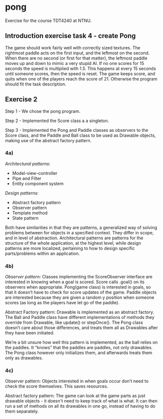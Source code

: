 # pong
Exercise for the course TDT4240 at NTNU.
## Introduction exercise task 4 - create Pong
The game should work fairly well with correctly sized textures. The rightmost paddle acts on the first input, and the leftmost on the second. When there are no second (or first for that matter), the leftmost paddle moves up and down to mimic a very stupid AI. If no one scores for 15 seconds the speed is multiplied with 1.5. This happens at every 15 seconds until someone scores, then the speed is reset. The game keeps score, and quits when one of the players reach the score of 21. Otherwise the program should fit the task description. 

## Exercise 2
Step 1 - We chose the pong program.

Step 2 - Implemented the Score class a a singleton.

Step 3 - Implemented the Pong and Paddle classes as observers to the Score class, and the Paddle and Ball class to be used as Drawable objects, making use of the abstract factory pattern.

### 4a)
*Architectural patterns:*
<ul>
  <li>Model-view-controller</li>
  <li>Pipe and Filter</li>
  <li>Entity component system</li>
</ul>

*Design patterns:*
<ul>
  <li>Abstract factory pattern</li>
  <li>Observer pattern</li>
  <li>Template method</li>
  <li>State pattern</li>
 </ul>

Both have similarities in that they are patterns, a generalized way of solving problems between for objects in a specified context. They differ in scope, and in level of abstraction. Architectural patterns are patterns for the structure of the whole application, at the highest level, while design patterns are more localized, pertaining to how to design specific parts/problems within an application. 

### 4b)
*Observer pattern:*
Classes implementing the ScoreObserver interface are interested in knowing when a goal is scored. Score calls .goal() on its observers when appropriate. Pong(game class) is interested in goals, so that it doesn’t have to check for score updates of the game. Paddle objects are interested because they are given a random y position when someone scores (as long as the players have let go of the paddle).


Abstract Factory pattern:
Drawable is implemented as an abstract factory. The Ball and Paddle class have different implementations of methods they override from Drawable, like update() or stepOnce(). The Pong class doesn’t care about those differences, and treats them all as Drawables after they have been initiated.

We’re a bit unsure how well this pattern is implemented, as the ball relies on the paddles. It “knows” that the paddles are paddles, not only drawables. The Pong class however only initializes them, and afterwards treats them only as drawables.



### 4c)
Observer pattern: Objects interested in when goals occur don’t need to check the score themselves. This saves resources.

Abstract factory pattern: The game can look at the game parts as just drawable objects - it doesn't need to keep track of what is what. It can then run a set of methods on all its drawables in one go, instead of having to do them separately.
